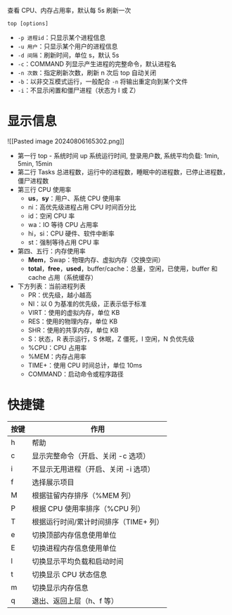 查看 CPU、内存占用率，默认每 5s 刷新一次

```shell
top [options]
```

* `-p 进程id`：只显示某个进程信息
* `-u 用户`：只显示某个用户的进程信息
* `-d 间隔`：刷新时间，单位 s，默认 5s
* `-c`：COMMAND 列显示产生进程的完整命令，默认进程名
* `-n 次数`：指定刷新次数，刷新 n 次后 top 自动关闭
* `-b`：以非交互模式运行，一般配合 `-n` 将输出重定向到某个文件
* `-i`：不显示闲置和僵尸进程（状态为 I 或 Z）
# 显示信息

![[Pasted image 20240806165302.png]]

* 第一行 top - 系统时间 up 系统运行时间, 登录用户数, 系统平均负载: 1min, 5min, 15min
* 第二行 Tasks 总进程数，运行中的进程数，睡眠中的进程数，已停止进程数，僵尸进程数
* 第三行 CPU 使用率
    * **us**，**sy**：用户、系统 CPU 使用率
    * ni：高优先级进程占用 CPU 时间百分比
    * id：空闲 CPU 率
    * wa：IO 等待 CPU 占用率
    * hi，si：CPU 硬件、软件中断率
    * st：强制等待占用 CPU 率
* 第四、五行：内存使用率
    * **Mem**，Swap：物理内存、虚拟内存（交换空间）
    * **total**，**free**，**used**，buffer/cache：总量，空闲，已使用，buffer 和 cache 占用（系统缓存）
* 下方列表：当前进程列表
    * PR：优先级，越小越高
    * NI：以 0 为基准的优先级，正表示低于标准
    * VIRT：使用的虚拟内存，单位 KB
    * RES：使用的物理内存，单位 KB
    * SHR：使用的共享内存，单位 KB
    * S：状态，R 表示运行，S 休眠，Z 僵死，I 空闲，N 负优先级
    * %CPU：CPU 占用率
    * %MEM：内存占用率
    * TIME+：使用 CPU 时间总计，单位 10ms
    * COMMAND：启动命令或程序路径
# 快捷键

| 按键  | 作用                     |
| --- | ---------------------- |
| h   | 帮助                     |
| c   | 显示完整命令（开启、关闭 -c 选项）    |
| i   | 不显示无用进程（开启、关闭 -i 选项）   |
| f   | 选择展示项目                 |
| M   | 根据驻留内存排序（%MEM 列）       |
| P   | 根据 CPU 使用率排序（%CPU 列）   |
| T   | 根据运行时间/累计时间排序（TIME+ 列） |
| e   | 切换顶部内存信息使用单位           |
| E   | 切换进程内存信息使用单位           |
| l   | 切换显示平均负载和启动时间          |
| t   | 切换显示 CPU 状态信息          |
| m   | 切换显示内存信息               |
| q   | 退出、返回上层（h、f 等）         |
